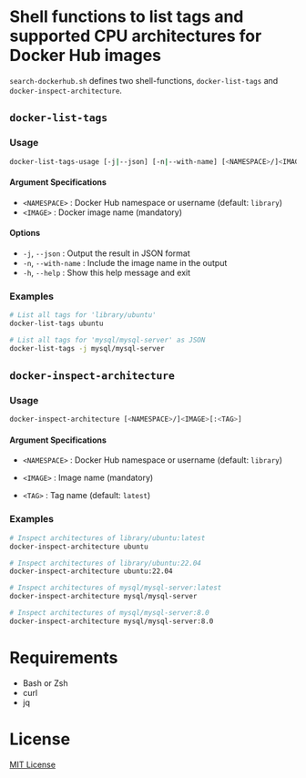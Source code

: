 # Shell functions to list tags and supported CPU architectures for Docker Hub images

`search-dockerhub.sh` defines two shell-functions, `docker-list-tags` and `docker-inspect-architecture`.

## `docker-list-tags`
### Usage

```bash
docker-list-tags-usage [-j|--json] [-n|--with-name] [<NAMESPACE>/]<IMAGE>
```

#### Argument Specifications

* `<NAMESPACE>`  : Docker Hub namespace or username (default: `library`)
* `<IMAGE>`      : Docker image name (mandatory)

#### Options

* `-j`, `--json`      : Output the result in JSON format
* `-n`, `--with-name` : Include the image name in the output
* `-h`, `--help`      : Show this help message and exit

### Examples

```bash
# List all tags for 'library/ubuntu'
docker-list-tags ubuntu
```
    


```bash
# List all tags for 'mysql/mysql-server' as JSON
docker-list-tags -j mysql/mysql-server
```

## `docker-inspect-architecture`

### Usage

```bash
docker-inspect-architecture [<NAMESPACE>/]<IMAGE>[:<TAG>]
```

#### Argument Specifications

* `<NAMESPACE>`  : Docker Hub namespace or username (default: `library`)

* `<IMAGE>`      : Image name (mandatory)

* `<TAG>`        : Tag name (default: `latest`)

### Examples
  ```bash
# Inspect architectures of library/ubuntu:latest
docker-inspect-architecture ubuntu
```

```bash
# Inspect architectures of library/ubuntu:22.04
docker-inspect-architecture ubuntu:22.04
```

```bash
# Inspect architectures of mysql/mysql-server:latest
docker-inspect-architecture mysql/mysql-server
```

```bash
# Inspect architectures of mysql/mysql-server:8.0
docker-inspect-architecture mysql/mysql-server:8.0
```

# Requirements

* Bash or Zsh
* curl
* jq

# License

[MIT License](https://github.com/doraTeX/search-dockerhub/blob/main/LICENSE)
